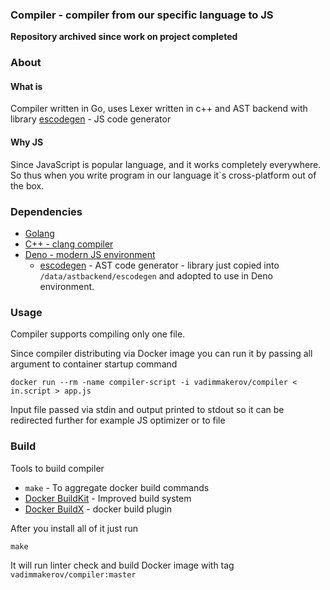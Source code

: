 ### Compiler - compiler from our specific language to JS

**Repository archived since work on project completed**

### About

#### What is

Compiler written in Go, uses Lexer written in c++ and AST backend with library [escodegen](https://github.com/estools/escodegen) - JS code generator

#### Why JS

Since JavaScript is popular language, and it works completely everywhere. So thus when you write program in our language it`s cross-platform out of the box.

### Dependencies

* [Golang](https://golang.org/)
* [C++ - clang compiler](https://clang.llvm.org/)
* [Deno - modern JS environment](https://clang.llvm.org/)
  * [escodegen](https://github.com/estools/escodegen) - AST code generator - library just copied into `/data/astbackend/escodegen` and adopted to use in Deno environment.  

### Usage

Compiler supports compiling only one file.

Since compiler distributing via Docker image you can run it by passing all argument to container startup command

```shell
docker run --rm -name compiler-script -i vadimmakerov/compiler < in.script > app.js
```

Input file passed via stdin and output printed to stdout so it can be redirected further for example JS optimizer or to file 

### Build

Tools to build compiler

- `make` - To aggregate docker build commands
- [Docker BuildKit](https://github.com/moby/buildkit) - Improved build system
- [Docker BuildX](https://github.com/docker/buildx) - docker build plugin

After you install all of it just run
```shell
make
```

It will run linter check and build Docker image with tag `vadimmakerov/compiler:master` 
